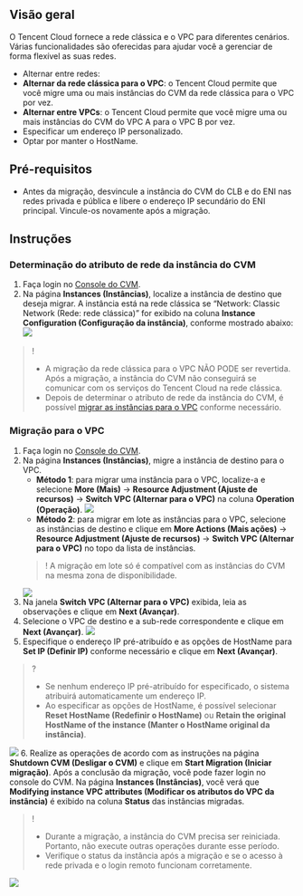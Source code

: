 ## Visão geral

O Tencent Cloud fornece a rede clássica e o VPC para diferentes cenários. Várias funcionalidades são oferecidas para ajudar você a gerenciar de forma flexível as suas redes.
- Alternar entre redes:
 - **Alternar da rede clássica para o VPC**: o Tencent Cloud permite que você migre uma ou mais instâncias do CVM da rede clássica para o VPC por vez.
 - **Alternar entre VPCs**: o Tencent Cloud permite que você migre uma ou mais instâncias do CVM do VPC A para o VPC B por vez.
- Especificar um endereço IP personalizado.
- Optar por manter o HostName.

## Pré-requisitos
- Antes da migração, desvincule a instância do CVM do CLB e do ENI nas redes privada e pública e libere o endereço IP secundário do ENI principal. Vincule-os novamente após a migração.


## Instruções
### Determinação do atributo de rede da instância do CVM
1. Faça login no [Console do CVM](https://console.cloud.tencent.com/cvm/index).
2. Na página **Instances (Instâncias)**, localize a instância de destino que deseja migrar.
A instância está na rede clássica se “Network: Classic Network (Rede: rede clássica)” for exibido na coluna **Instance Configuration (Configuração da instância)**, conforme mostrado abaixo:
![](https://main.qcloudimg.com/raw/bb54a50bd8a42e5aeac6ce02bc3c6a4d.png)
>!
>- A migração da rede clássica para o VPC NÃO PODE ser revertida. Após a migração, a instância do CVM não conseguirá se comunicar com os serviços do Tencent Cloud na rede clássica.
>- Depois de determinar o atributo de rede da instância do CVM, é possível [migrar as instâncias para o VPC](#changeVPC) conforme necessário.




### Migração para o VPC<span id="changeVPC"></span>
1. Faça login no [Console do CVM](https://console.cloud.tencent.com/cvm/index).
2. Na página **Instances (Instâncias)**, migre a instância de destino para o VPC.
	- **Método 1**: para migrar uma instância para o VPC, localize-a e selecione **More (Mais)** -> **Resource Adjustment (Ajuste de recursos)** -> **Switch VPC (Alternar para o VPC)** na coluna **Operation (Operação)**.
	![](https://main.qcloudimg.com/raw/e688912e2ad9ea46ce7027f17e1a8045.png)
	- **Método 2**: para migrar em lote as instâncias para o VPC, selecione as instâncias de destino e clique em **More Actions (Mais ações)** -> **Resource Adjustment (Ajuste de recursos)** -> **Switch VPC (Alternar para o VPC)** no topo da lista de instâncias.
	>! A migração em lote só é compatível com as instâncias do CVM na mesma zona de disponibilidade.
	>
	![](https://main.qcloudimg.com/raw/b15f3e4e6c212ff496d38c3753c9a4da.png)
3. Na janela **Switch VPC (Alternar para o VPC)** exibida, leia as observações e clique em **Next (Avançar)**.
4. Selecione o VPC de destino e a sub-rede correspondente e clique em **Next (Avançar)**.
![](https://main.qcloudimg.com/raw/acaca8c4343d8e5357bd33b75f1f5f68.png)
5. Especifique o endereço IP pré-atribuído e as opções de HostName para **Set IP (Definir IP)** conforme necessário e clique em **Next (Avançar)**.
>? 
> - Se nenhum endereço IP pré-atribuído for especificado, o sistema atribuirá automaticamente um endereço IP.
> - Ao especificar as opções de HostName, é possível selecionar **Reset HostName (Redefinir o HostName)** ou **Retain the original HostName of the instance (Manter o HostName original da instância)**.
> 
![](https://main.qcloudimg.com/raw/c3908fef18c46a5f88aebfca2204f5c0.png)
6. Realize as operações de acordo com as instruções na página **Shutdown CVM (Desligar o CVM)** e clique em **Start Migration (Iniciar migração)**. Após a conclusão da migração, você pode fazer login no console do CVM. Na página **Instances (Instâncias)**, você verá que **Modifying instance VPC attributes (Modificar os atributos do VPC da instância)** é exibido na coluna **Status** das instâncias migradas.
>!
>- Durante a migração, a instância do CVM precisa ser reiniciada. Portanto, não execute outras operações durante esse período.
>- Verifique o status da instância após a migração e se o acesso à rede privada e o login remoto funcionam corretamente.
>
![](https://main.qcloudimg.com/raw/759d34a61cc6b0d1e430525e3283d43b.png)




